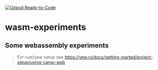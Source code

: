 [![Gitpod Ready-to-Code](https://img.shields.io/badge/Gitpod-Ready--to--Code-blue?logo=gitpod)](https://gitpod.io/#https://github.com/artusrocha/wasm-experiments) 

# wasm-experiments
## Some webassembly experiments

> For rust/yew setup see https://yew.rs/docs/getting-started/project-setup/using-cargo-web
